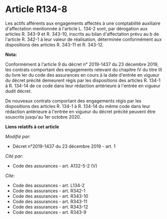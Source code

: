 # Article R134-8

Les actifs afférents aux engagements affectés à une comptabilité auxiliaire d'affectation mentionnée à l'article L. 134-2
sont, par dérogation aux articles R. 343-9 et R. 343-10, inscrits au bilan d'affectation prévu au b de l'article R. 342-1 à
leur valeur de réalisation, déterminée conformément aux dispositions des articles R. 343-11 et R. 343-12.

**Nota:**

Conformément à l'article 9 du décret n° 2019-1437 du 23 décembre 2019, les contrats comportant des engagements relevant du
chapitre IV du titre III du livre Ier du code des assurances en cours à la date d'entrée en vigueur du décret précité
demeurent régis par les dispositions des articles R. 134-1 à R. 134-14 de ce code dans leur rédaction antérieure à l'entrée
en vigueur dudit décret.

De nouveaux contrats comportant des engagements régis par les dispositions des articles R. 134-1 à R. 134-14 du même code
dans leur rédaction antérieure à l'entrée en vigueur du décret précité peuvent être souscrits jusqu'au 1er octobre 2020.

**Liens relatifs à cet article**

_Modifié par_:

  - Décret n°2019-1437 du 23 décembre 2019 - art. 1

_Cité par_:

  - Code des assurances - art. A132-5-2 (V)

_Cite_:

  - Code des assurances - art. L134-2
  - Code des assurances - art. R342-1
  - Code des assurances - art. R343-10
  - Code des assurances - art. R343-11
  - Code des assurances - art. R343-12
  - Code des assurances - art. R343-9
